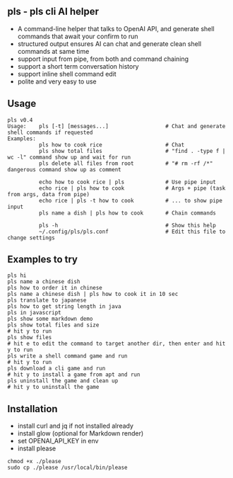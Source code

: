 ## pls - pls cli AI helper
- A command-line helper that talks to OpenAI API, and generate shell commands that await your confirm to run
- structured output ensures AI can chat and generate clean shell commands at same time 
- support input from pipe, from both and command chaining
- support a short term conversation history
- support inline shell command edit
- polite and very easy to use 

## Usage
```
pls v0.4
Usage:    pls [-t] [messages...]                  # Chat and generate shell commands if requested
Examples:        
          pls how to cook rice                    # Chat
          pls show total files                    # "find . -type f | wc -l" command show up and wait for run
          pls delete all files from root          # "# rm -rf /*" dangerous command show up as comment
          
          echo how to cook rice | pls             # Use pipe input
          echo rice | pls how to cook             # Args + pipe (task from args, data from pipe)
          echo rice | pls -t how to cook          # ... to show pipe input
          pls name a dish | pls how to cook       # Chain commands

          pls -h                                  # Show this help
          ~/.config/pls/pls.conf                  # Edit this file to change settings
```

## Examples to try
```
pls hi
pls name a chinese dish
pls how to order it in chinese
pls name a chinese dish | pls how to cook it in 10 sec
pls translate to japanese
pls how to get string length in java
pls in javascript
pls show some markdown demo
pls show total files and size
# hit y to run
pls show files
# hit e to edit the command to target another dir, then enter and hit y to run
pls write a shell command game and run
# hit y to run
pls download a cli game and run
# hit y to install a game from apt and run
pls uninstall the game and clean up
# hit y to uninstall the game 
```
## Installation
- install curl and jq if not installed already
- install glow (optional for Markdown render)
- set OPENAI_API_KEY in env 
- install please
```
chmod +x ./please
sudo cp ./please /usr/local/bin/please
```
